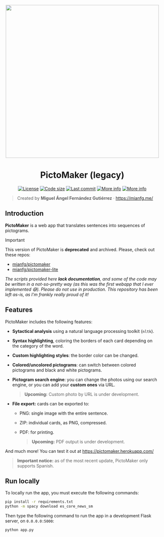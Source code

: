 <p align="center">
    <img src="./static/img/logos/logo-dark.png" width="500px">
</p>

<h1 align="center">PictoMaker (legacy)</h1>
<p align="center" id="badges">
    <a href="https://github.com/mianfg/pictomaker/blob/master/LICENSE"><img src="https://img.shields.io/github/license/mianfg/pictomaker" alt="License"></a> <a href="#"><img src="https://img.shields.io/github/languages/code-size/mianfg/pictomaker" alt="Code size"></a> <a href="https://github.com/mianfg/pictomaker/commits"><img src="https://img.shields.io/github/last-commit/mianfg/pictomaker" alt="Last commit"></a> <a href="#"><img src="https://img.shields.io/badge/status-legacy-red" alt="More info"></a> <a href="https://go.mianfg.me/pictomaker"><img src="https://img.shields.io/badge/-more%20info-orange" alt="More info"></a>
</p>

> Created by **Miguel Ángel Fernández Gutiérrez** · <https://mianfg.me/>

## Introduction

**PictoMaker** is a web app that translates sentences into sequences of pictograms.

> [!IMPORTANT]
> This version of PictoMaker is **deprecated** and archived. Please, check out these repos:
>
> * [mianfg/pictomaker](https://github.com/mianfg/pictomaker)
> * [mianfg/pictomaker-lite](https://github.com/mianfg/pictomaker-lite)
>
> _The scripts provided here **lack documentation**, and some of the code may be written in a not-so-pretty way (as this was the first webapp that I ever implemented 😅). Please do not use in production. This repository has been left as-is, as I'm frankly really proud of it!_

## Features

PictoMaker includes the following features:

* **Sytactical analysis** using a natural language processing toolkit (`nltk`).

* **Syntax highlighting**, coloring the borders of each card depending on the category of the word.

* **Custom highlighting styles**: the border color can be changed.

* **Colored/uncolored pictograms**: can switch between colored pictograms and black and white pictograms.

* **Pictogram search engine**: you can change the photos using our search engine, or you can add your **custom ones** via URL.

  > **Upcoming:** Custom photo by URL is under development.

* **File export:** cards can be exported to:
  
  * PNG: single image with the entire sentence.
  
  * ZIP: individual cards, as PNG, compressed.
  
  * PDF: for printing.
  
    > **Upcoming:** PDF output is under development.

And much more! You can test it out at <https://pictomaker.herokuapp.com/>

> **Important notice:** as of the most recent update, PictoMaker only supports Spanish.

## Run locally

To locally run the app, you must execute the following commands:

```bash
pip install -r requirements.txt
python -m spacy download es_core_news_sm
```

Then type the following command to run the app in a development Flask server, on `0.0.0.0:5000`:

```bash
python app.py
```
